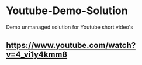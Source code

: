 # Youtube-Demo-Solution
 Demo unmanaged solution for Youtube short video's

## https://www.youtube.com/watch?v=4_vi1y4kmm8